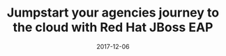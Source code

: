 ---
title: "Jumpstart your agencies journey to the cloud with Red Hat JBoss EAP"
date: "2017-12-06"
expiryDate: "2017-12-06"

event_start_date: "2017-12-06"
event_end_date: "2017-12-06"
event_start_time: "02:00 PM"
event_end_time: "03:00 PM"
event_location: "Online"
event_link: "https://www.redhat.com/en/events/jump-start-your-agencys-modernization-and-java-ee-application-migrations-cloud"

event_type: "Webinar"
event_technology: "Middleware"
---